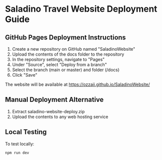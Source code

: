 # Saladino Travel Website Deployment Guide

## GitHub Pages Deployment Instructions

1. Create a new repository on GitHub named "SaladinoWebsite"
2. Upload the contents of the docs folder to the repository
3. In the repository settings, navigate to "Pages"
4. Under "Source", select "Deploy from a branch"
5. Select the branch (main or master) and folder (/docs)
6. Click "Save"

The website will be available at https://ozzaii.github.io/SaladinoWebsite/

## Manual Deployment Alternative

1. Extract saladino-website-deploy.zip
2. Upload the contents to any web hosting service

## Local Testing

To test locally:

```bash
npm run dev
```
